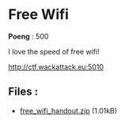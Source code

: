 # Free Wifi
**Poeng** : 500

I love the speed of free wifi!

http://ctf.wackattack.eu:5010

## Files : 

 - [free_wifi_handout.zip](./free_wifi_handout.zip) (1.01kB)